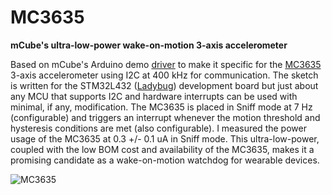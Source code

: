 # MC3635
<b>mCube's ultra-low-power wake-on-motion 3-axis accelerometer</b>

Based on mCube's Arduino demo [driver](https://github.com/mcubemems/mCube_mc36xx_arduino_driver) to make it specific for the [MC3635](https://mcubemems.com/product/mc3635-3-axis-accelerometer/) 3-axis accelerometer using I2C at 400 kHz for communication. The sketch is written for the STM32L432 ([Ladybug](https://www.tindie.com/products/tleracorp/ladybug-stm32l432-development-board/)) development board but just about any MCU that supports I2C and hardware interrupts can be used with minimal, if any, modification. The MC3635 is placed in Sniff mode at 7 Hz (configurable) and triggers an interrupt whenever the motion threshold and hysteresis conditions are met (also configurable). I measured the power usage of the MC3635 at 0.3 +/- 0.1 uA in Sniff mode. This ultra-low-power, coupled with the low BOM cost and availability of the MC3635, makes it a promising candidate as a wake-on-motion watchdog for wearable devices.

![MC3635](https://user-images.githubusercontent.com/6698410/120250955-c1c60480-c234-11eb-87ee-be98a667afe7.jpg)
